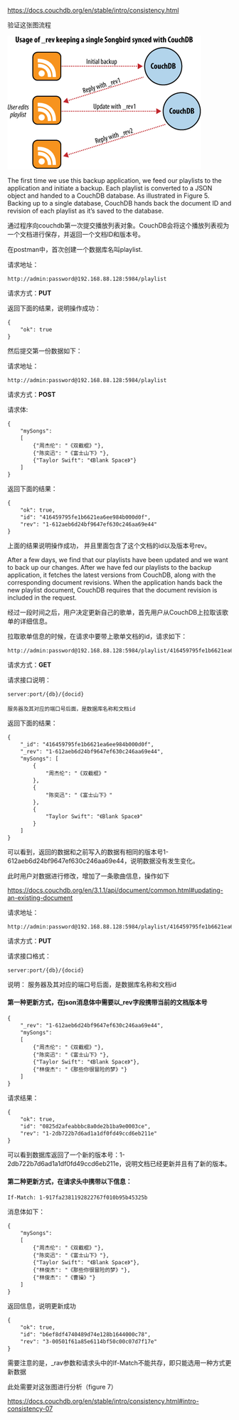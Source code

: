 
https://docs.couchdb.org/en/stable/intro/consistency.html

验证这张图流程

![img.png](images/img.png)


The first time we use this backup application, we feed our playlists to the application and initiate a backup. Each playlist is converted to a JSON object and handed to a CouchDB database. As illustrated in Figure 5. Backing up to a single database, CouchDB hands back the document ID and revision of each playlist as it’s saved to the database.

通过程序向couchdb第一次提交播放列表对象。CouchDB会将这个播放列表视为一个文档进行保存，并返回一个文档ID和版本号。

在postman中，首次创建一个数据库名叫playlist.

请求地址：
```shell
http://admin:password@192.168.88.128:5984/playlist
```

请求方式：**PUT**

返回下面的结果，说明操作成功：
```shell
{
    "ok": true
}
```

然后提交第一份数据如下：

请求地址：
```shell
http://admin:password@192.168.88.128:5984/playlist
```

请求方式：**POST**

请求体:
```shell
{
	"mySongs":  
	[
		{"周杰伦": "《双截棍》"},
		{"陈奕迅": "《富士山下》"},
		{"Taylor Swift": "《Blank Space》"}
	] 
}
```

返回下面的结果：
```shell
{
    "ok": true,
    "id": "416459795fe1b6621ea6ee984b000d0f",
    "rev": "1-612aeb6d24bf9647ef630c246aa69e44"
}
```
上面的结果说明操作成功， 并且里面包含了这个文档的id以及版本号rev。

After a few days, we find that our playlists have been updated and we want to back up our changes. After we have fed our playlists to the backup application, it fetches the latest versions from CouchDB, along with the corresponding document revisions. When the application hands back the new playlist document, CouchDB requires that the document revision is included in the request.

经过一段时间之后，用户决定更新自己的歌单，首先用户从CouchDB上拉取该歌单的详细信息。

拉取歌单信息的时候，在请求中要带上歌单文档的id，请求如下：
```shell
http://admin:password@192.168.88.128:5984/playlist/416459795fe1b6621ea6ee984b000d0f
```

请求方式：**GET**

请求接口说明：
```shell
server:port/{db}/{docid}

服务器及其对应的端口号后面，是数据库名称和文档id
```

返回下面的结果：
```shell
{
    "_id": "416459795fe1b6621ea6ee984b000d0f",
    "_rev": "1-612aeb6d24bf9647ef630c246aa69e44",
    "mySongs": [
        {
            "周杰伦": "《双截棍》"
        },
        {
            "陈奕迅": "《富士山下》"
        },
        {
            "Taylor Swift": "《Blank Space》"
        }
    ]
}
```

可以看到，返回的数据和之前写入的数据有相同的版本号1-612aeb6d24bf9647ef630c246aa69e44，说明数据没有发生变化。

此时用户对数据进行修改，增加了一条歌曲信息，操作如下

https://docs.couchdb.org/en/3.1.1/api/document/common.html#updating-an-existing-document 

请求地址：
```shell
http://admin:password@192.168.88.128:5984/playlist/416459795fe1b6621ea6ee984b000d0f
```

请求方式：**PUT**

请求接口格式：
```shell
server:port/{db}/{docid}
```
说明：
服务器及其对应的端口号后面，是数据库名称和文档id

#### 第一种更新方式，在json消息体中需要以_rev字段携带当前的文档版本号

```shell
{
    "_rev": "1-612aeb6d24bf9647ef630c246aa69e44",
	"mySongs":  
	[
		{"周杰伦": "《双截棍》"},
		{"陈奕迅": "《富士山下》"},
		{"Taylor Swift": "《Blank Space》"},
		{"林俊杰": "《那些你很冒险的梦》"}
	] 
}
```

请求结果：
```shell
{
    "ok": true,
    "id": "0825d2afeabbbc8a0de2b1ba9e0003ce",
    "rev": "1-2db722b7d6ad1a1df0fd49ccd6eb211e"
}
```

可以看到数据库返回了一个新的版本号：1-2db722b7d6ad1a1df0fd49ccd6eb211e，说明文档已经更新并且有了新的版本。

#### 第二种更新方式，在请求头中携带以下信息：

```
If-Match: 1-917fa2381192822767f010b95b45325b
```

消息体如下：


```shell
{
	"mySongs":  
	[
		{"周杰伦": "《双截棍》"},
		{"陈奕迅": "《富士山下》"},
		{"Taylor Swift": "《Blank Space》"},
		{"林俊杰": "《那些你很冒险的梦》"},
    	{"林俊杰": "《曹操》"}
	] 
}
```

返回信息，说明更新成功

```
{
    "ok": true,
    "id": "b6ef8df4740489d74e128b1644000c78",
    "rev": "3-00501f61a85e6114bf50c00c07d7f17e"
}
```

需要注意的是，_rav参数和请求头中的If-Match不能共存，即只能选用一种方式更新数据



此处需要对这张图进行分析（figure 7）

https://docs.couchdb.org/en/stable/intro/consistency.html#intro-consistency-07